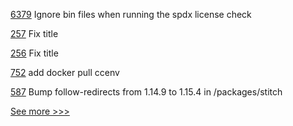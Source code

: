
[6379](https://github.com/hyperledger/besu/pull/6379) Ignore bin files when running the spdx license check

[257](https://github.com/hyperledger-labs/hyperledger-labs.github.io/pull/257) Fix title

[256](https://github.com/hyperledger-labs/hyperledger-labs.github.io/pull/256) Fix title

[752](https://github.com/hyperledger/fabric-private-chaincode/pull/752) add docker pull ccenv

[587](https://github.com/hyperledger-labs/fabric-operations-console/pull/587) Bump follow-redirects from 1.14.9 to 1.15.4 in /packages/stitch


[See more >>>](https://start-here.hyperledger.org/pull-requests)
